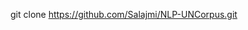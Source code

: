 git clone https://github.com/Salajmi/NLP-UNCorpus.git

<!---
Salajmi/Salajmi is a ✨ special ✨ repository because its `README.md` (this file) appears on your GitHub profile.
You can click the Preview link to take a look at your changes.
---> 
